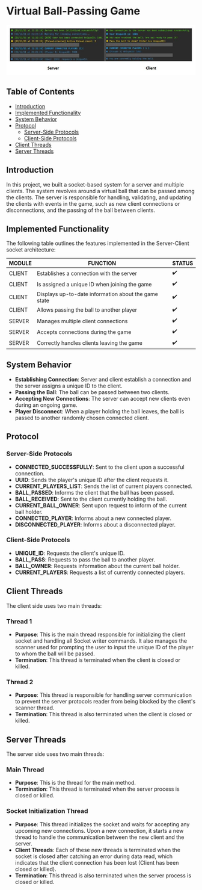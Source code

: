 # Virtual Ball-Passing Game

![Demo Image](demo.JPG)
## Table of Contents

- [Introduction](#introduction)
- [Implemented Functionality](#implemented-functionality)
- [System Behavior](#system-behavior)
- [Protocol](#protocol)
  - [Server-Side Protocols](#server-side-protocols)
  - [Client-Side Protocols](#client-side-protocols)
- [Client Threads](#client-threads)
- [Server Threads](#server-threads)


## Introduction

In this project, we built a socket-based system for a server and multiple clients. The system revolves around a virtual ball that can be passed among the clients. The server is responsible for handling, validating, and updating the clients with events in the game, such as new client connections or disconnections, and the passing of the ball between clients.


## Implemented Functionality

The following table outlines the features implemented in the Server-Client socket architecture:

| MODULE | FUNCTION | STATUS |
|--------|----------|--------|
| CLIENT | Establishes a connection with the server | ✔️ |
| CLIENT | Is assigned a unique ID when joining the game | ✔️ |
| CLIENT | Displays up-to-date information about the game state | ✔️ |
| CLIENT | Allows passing the ball to another player | ✔️ |
| SERVER | Manages multiple client connections | ✔️ |
| SERVER | Accepts connections during the game | ✔️ |
| SERVER | Correctly handles clients leaving the game | ✔️ |


## System Behavior

- **Establishing Connection**: Server and client establish a connection and the server assigns a unique ID to the client.
- **Passing the Ball**: The ball can be passed between two clients.
- **Accepting New Connections**: The server can accept new clients even during an ongoing game.
- **Player Disconnect**: When a player holding the ball leaves, the ball is passed to another randomly chosen connected client.


## Protocol

### Server-Side Protocols

- **CONNECTED_SUCCESSFULLY**: Sent to the client upon a successful connection.
- **UUID**: Sends the player's unique ID after the client requests it.
- **CURRENT_PLAYERS_LIST**: Sends the list of current players connected.
- **BALL_PASSED**: Informs the client that the ball has been passed.
- **BALL_RECEIVED**: Sent to the client currently holding the ball.
- **CURRENT_BALL_OWNER**: Sent upon request to inform of the current ball holder.
- **CONNECTED_PLAYER**: Informs about a new connected player.
- **DISCONNECTED_PLAYER**: Informs about a disconnected player.

### Client-Side Protocols

- **UNIQUE_ID**: Requests the client's unique ID.
- **BALL_PASS**: Requests to pass the ball to another player.
- **BALL_OWNER**: Requests information about the current ball holder.
- **CURRENT_PLAYERS**: Requests a list of currently connected players.



## Client Threads

The client side uses two main threads:

### Thread 1
- **Purpose**: This is the main thread responsible for initializing the client socket and handling all Socket writer commands. It also manages the scanner used for prompting the user to input the unique ID of the player to whom the ball will be passed.
- **Termination**: This thread is terminated when the client is closed or killed.

### Thread 2
- **Purpose**: This thread is responsible for handling server communication to prevent the server protocols reader from being blocked by the client's scanner thread.
- **Termination**: This thread is also terminated when the client is closed or killed.

## Server Threads

The server side uses two main threads:

### Main Thread
- **Purpose**: This is the thread for the main method.
- **Termination**: This thread is terminated when the server process is closed or killed.

### Socket Initialization Thread
- **Purpose**: This thread initializes the socket and waits for accepting any upcoming new connections. Upon a new connection, it starts a new thread to handle the communication between the new client and the server.
- **Client Threads**: Each of these new threads is terminated when the socket is closed after catching an error during data read, which indicates that the client connection has been lost (Client has been closed or killed).
- **Termination**: This thread is also terminated when the server process is closed or killed.

